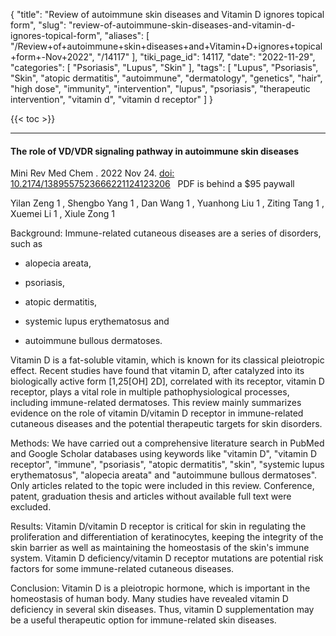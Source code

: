 {
    "title": "Review of autoimmune skin diseases and Vitamin D ignores topical form",
    "slug": "review-of-autoimmune-skin-diseases-and-vitamin-d-ignores-topical-form",
    "aliases": [
        "/Review+of+autoimmune+skin+diseases+and+Vitamin+D+ignores+topical+form+-Nov+2022",
        "/14117"
    ],
    "tiki_page_id": 14117,
    "date": "2022-11-29",
    "categories": [
        "Psoriasis",
        "Lupus",
        "Skin"
    ],
    "tags": [
        "Lupus",
        "Psoriasis",
        "Skin",
        "atopic dermatitis",
        "autoimmune",
        "dermatology",
        "genetics",
        "hair",
        "high dose",
        "immunity",
        "intervention",
        "lupus",
        "psoriasis",
        "therapeutic intervention",
        "vitamin d",
        "vitamin d receptor"
    ]
}


{{< toc >}} 

---

#### The role of VD/VDR signaling pathway in autoimmune skin diseases

Mini Rev Med Chem . 2022 Nov 24. [doi: 10.2174/1389557523666221124123206](https://doi.org/10.2174/1389557523666221124123206) &nbsp; PDF is behind a $95 paywall

Yilan Zeng  1 , Shengbo Yang  1 , Dan Wang  1 , Yuanhong Liu  1 , Ziting Tang  1 , Xuemei Li  1 , Xiule Zong  1

Background: Immune-related cutaneous diseases are a series of disorders, such as 

* alopecia areata,

* psoriasis, 

* atopic dermatitis,

* systemic lupus erythematosus and 

* autoimmune bullous dermatoses. 

Vitamin D is a fat-soluble vitamin, which is known for its classical pleiotropic effect. Recent studies have found that vitamin D, after catalyzed into its biologically active form <span>[1,25[OH]</span> 2D], correlated with its receptor, vitamin D receptor, plays a vital role in multiple pathophysiological processes, including immune-related dermatoses. This review mainly summarizes evidence on the role of vitamin D/vitamin D receptor in immune-related cutaneous diseases and the potential therapeutic targets for skin disorders.

Methods: We have carried out a comprehensive literature search in PubMed and Google Scholar databases using keywords like "vitamin D", "vitamin D receptor", "immune", "psoriasis", "atopic dermatitis", "skin", "systemic lupus erythematosus", "alopecia areata" and "autoimmune bullous dermatoses". Only articles related to the topic were included in this review. Conference, patent, graduation thesis and articles without available full text were excluded.

Results: Vitamin D/vitamin D receptor is critical for skin in regulating the proliferation and differentiation of keratinocytes, keeping the integrity of the skin barrier as well as maintaining the homeostasis of the skin's immune system. Vitamin D deficiency/vitamin D receptor mutations are potential risk factors for some immune-related cutaneous diseases.

Conclusion: Vitamin D is a pleiotropic hormone, which is important in the homeostasis of human body. Many studies have revealed vitamin D deficiency in several skin diseases. Thus, vitamin D supplementation may be a useful therapeutic option for immune-related skin diseases.
